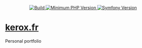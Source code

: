 <div align="center">
    <a href="https://github.com/ker0x/portfolio/actions?query=workflow%3ACI" title="Build">
        <img src="https://img.shields.io/github/workflow/status/ker0x/portfolio/CI?style=for-the-badge" alt="Build">
    </a>
    <a href="https://php.net" title="Minimum PHP Version">
        <img src="https://img.shields.io/badge/php-%3E%3D%207.3-8892BF.svg?style=for-the-badge" alt="Minimum PHP Version">
    </a>
    <a href="https://symfony.com/" title="Symfony Version">
        <img src="https://img.shields.io/badge/symfony-%3E%3D%205.0-8E518D.svg?style=for-the-badge" alt="Symfony Version">
    </a>
</div>

# [kerox.fr](https://kerox.fr)

Personal portfolio

